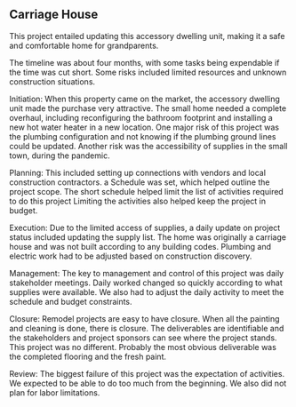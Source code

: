 ## Carriage House

This project entailed updating this accessory dwelling unit, making it a safe
and comfortable home for grandparents.

The timeline was about four months, with some tasks being expendable if the time
was cut short. Some risks included limited resources and unknown construction
situations.

Initiation: When this property came on the market, the accessory dwelling unit made the purchase very attractive. The small home needed a complete overhaul, including reconfiguring the bathroom footprint and installing a new hot water heater in a new location. One major risk of this project was the plumbing configuration and not knowing if the plumbing ground lines could be updated. Another risk was the accessibility of supplies in the small town, during the pandemic.

Planning: This included setting up connections with vendors and local construction contractors. a Schedule was set, which helped outline the project scope. The short schedule helped limit the list of activities required to do this project Limiting the activities also helped keep the project in budget.

Execution: Due to the limited access of supplies, a daily update on project status included updating the supply list. The home was originally a carriage house and was not built according to any building codes. Plumbing and electric work had to be adjusted based on construction discovery.

Management: The key to management and control of this project was daily stakeholder meetings. Daily worked changed so quickly according to what supplies were available. We also had to adjust the daily activity to meet the schedule and budget constraints.

Closure: Remodel projects are easy to have closure. When all the painting and cleaning is done, there is closure. The deliverables are identifiable and the stakeholders and project sponsors can see where the project stands. This project was no different. Probably the most obvious deliverable was the completed flooring and the fresh paint.

Review: The biggest failure of this project was the expectation of activities. We expected to be able to do too much from the beginning. We also did not plan for labor limitations.
